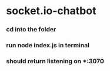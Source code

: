 # socket.io-chatbot

### cd into the folder 
### run node index.js in terminal 
### should return listening on *:3070
